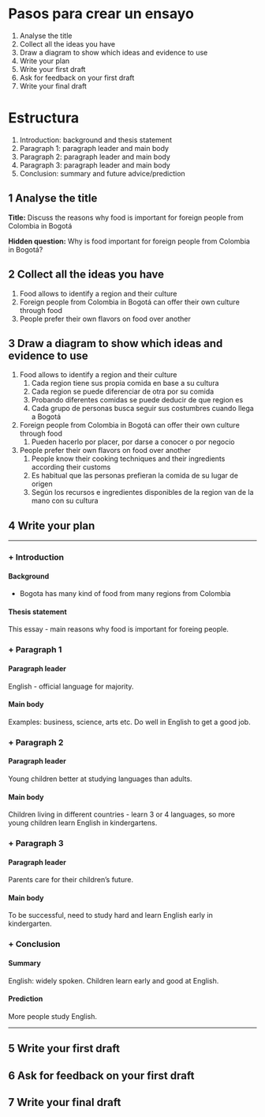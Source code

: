 # Pasos para crear un ensayo

1. Analyse the title
2. Collect all the ideas you have
3. Draw a diagram to show which ideas and evidence to use
4. Write your plan
5. Write your first draft
6. Ask for feedback on your first draft
7. Write your final draft

# Estructura

1. Introduction: background and thesis statement
2. Paragraph 1: paragraph leader and main body
3. Paragraph 2: paragraph leader and main body
4. Paragraph 3: paragraph leader and main body
5. Conclusion: summary and future advice/prediction

## 1 Analyse the title

**Title:** Discuss the reasons why food is important for foreign people from Colombia in Bogotá

**Hidden question:** Why is food important for foreign people from Colombia in Bogotá?

## 2 Collect all the ideas you have

1. Food allows to identify a region and their culture
2. Foreign people from Colombia in Bogotá can offer their own culture through food
3. People prefer their own flavors on food over another

## 3 Draw a diagram to show which ideas and evidence to use

1. Food allows to identify a region and their culture
   1. Cada region tiene sus propia comida en base a su cultura
   2. Cada region se puede diferenciar de otra por su comida
   3. Probando diferentes comidas se puede deducir de que region es
   4. Cada grupo de personas busca seguir sus costumbres cuando llega a Bogotá
2. Foreign people from Colombia in Bogotá can offer their own culture through food
   1. Pueden hacerlo por placer, por darse a conocer o por negocio
3. People prefer their own flavors on food over another
   1. People know their cooking techniques and their ingredients according their customs
   2. Es habitual que las personas prefieran la comida de su lugar de origen
   3. Según los recursos e ingredientes disponibles de la region van de la mano con su cultura

## 4 Write your plan

***

### + Introduction

#### Background

* Bogota has many kind of food from many regions from Colombia

#### Thesis statement

This essay - main reasons why food is important for foreing people.

### + Paragraph 1

#### Paragraph leader

English - official language for majority.

#### Main body

Examples: business, science, arts etc. Do well in English to get a good job.

### + Paragraph 2

#### Paragraph leader

Young children better at studying languages than adults.

#### Main body

Children living in different countries - learn 3 or 4 languages, so more young children learn English in kindergartens.

### + Paragraph 3

#### Paragraph leader

Parents care for their children’s future.

#### Main body

To be successful, need to study hard and learn English early in kindergarten.

### + Conclusion

#### Summary

English: widely spoken. Children learn early and good at English.

#### Prediction

More people study English.

***

## 5 Write your first draft

## 6 Ask for feedback on your first draft

## 7 Write your final draft
